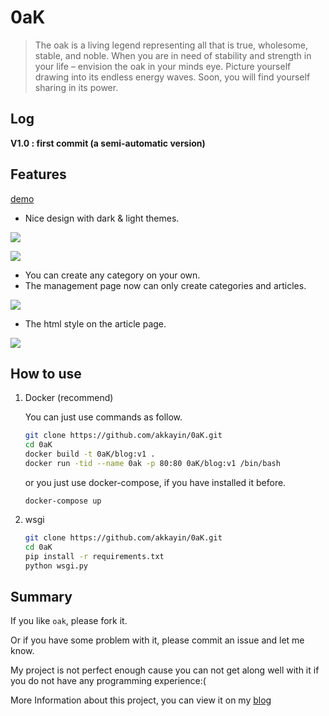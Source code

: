 # 0aK

> The oak is a living legend representing all that is true, wholesome, stable, and noble. When you are in need of stability and strength in your life – envision the oak in your minds eye. Picture yourself drawing into its endless energy waves. Soon, you will find yourself sharing in its power.



## Log

**V1.0 : first commit (a semi-automatic version)**



## Features

[demo](https://demo.0akarma.com/)

- Nice design with dark & light themes.

![](https://ws1.sinaimg.cn/large/006tNc79ly1g29i0ok6h4j31f40u07wk.jpg)

![](https://ws4.sinaimg.cn/large/006tNc79ly1g29i3mm5h1j31f10u07wk.jpg)

- You can create any category on your own.
- The management page now can only create categories and articles.

![](https://ws3.sinaimg.cn/large/006tNc79ly1g29i502ygpj31eu0u0agw.jpg)

- The html style on the article page.

![](https://ws4.sinaimg.cn/large/006tNc79ly1g29ievx2qyj31f30u0jyj.jpg)

## How to use

1. Docker (recommend)

   You can just use commands as follow.

   ```bash
   git clone https://github.com/akkayin/0aK.git
   cd 0aK
   docker build -t 0aK/blog:v1 .
   docker run -tid --name 0ak -p 80:80 0aK/blog:v1 /bin/bash
   ```

   or you just use docker-compose, if you have installed it before.

   `docker-compose up`

2. wsgi

   ```bash
   git clone https://github.com/akkayin/0aK.git
   cd 0aK
   pip install -r requirements.txt
   python wsgi.py
   ```



## Summary

If you like `oak`, please fork it.

Or if you have some problem with it, please commit an issue and let me know.

My project is not perfect enough cause you can not get along well with it if you do not have any programming experience:(

More Information about this project, you can view it on my [blog](https://www.0akarma.com/0ak-blog.html)

## 